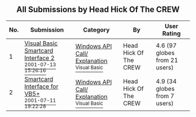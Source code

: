 ﻿<div align="center">

## All Submissions by Head Hick Of The CREW

</div>

No.  | Submission | Category | By   | User Rating
---- | ---------- | -------- | ---- | -----------
1 | [Visual Basic Smartcard Interface 2<br /><sup>2001-07-13 15:26:16</sup>](https://github.com/Planet-Source-Code/head-hick-of-the-crew-visual-basic-smartcard-interface-2__1-24992) | [Windows API Call/ Explanation<br /><sup>Visual Basic</sup>](../ByCategory/windows-api-call-explanation__1-39.md) | Head Hick Of The CREW | 4.6 (97 globes from 21 users)
2 | [Smartcard Interface for VB5\+<br /><sup>2001-07-11 19:22:28</sup>](https://github.com/Planet-Source-Code/head-hick-of-the-crew-smartcard-interface-for-vb5__1-24921) | [Windows API Call/ Explanation<br /><sup>Visual Basic</sup>](../ByCategory/windows-api-call-explanation__1-39.md) | Head Hick Of The CREW | 4.9 (34 globes from 7 users)
